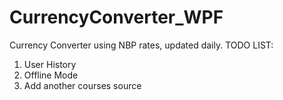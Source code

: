 # CurrencyConverter_WPF
Currency Converter using NBP rates, updated daily. 
TODO LIST: <br>
1. User History
2. Offline Mode
3. Add another courses source
